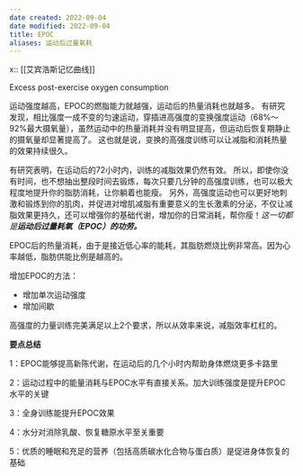 ```yaml
---
date created: 2022-09-04
date modified: 2022-09-04
title: EPOC
aliases: 运动后过量氧耗
---
```

x:: [[艾宾浩斯记忆曲线]]

Excess post-exercise oxygen consumption

运动强度越高，EPOC的燃脂能力就越强，运动后的热量消耗也就越多。 有研究发现，相比强度一成不变的匀速运动，穿插进高强度的变换强度运动（68%～92%最大摄氧量），虽然运动中的热量消耗并没有明显提高，但运动后恢复期静止的摄氧量却显著提高了。 这也就是说，变换的高强度训练可以让减脂和消耗热量的效果持续很久。

有研究表明，在运动后的72小时内，训练的减脂效果仍然有效。 所以，即使你没有时间，也不想抽出整段时间去锻炼，每次只要几分钟的高强度训练，也可以极大程度地提升你的脂肪消耗，让你躺着也能瘦。 另外，高强度运动也可以更好地刺激和锻炼到你的肌肉，并促进对增肌减脂有重要意义的生长激素的分泌，不仅让减脂效果更持久，还可以增强你的基础代谢，增加你的日常消耗，帮你瘦！_这一切都是**运动后过量耗氧（EPOC）的功劳。**_

EPOC后的热量消耗，由于是接近低心率的能耗，其脂肪燃烧比例非常高。因为心率越低，脂肪供能比例是越高的。

增加EPOC的方法：
- 增加单次运动强度
- 增加间歇

高强度的力量训练完美满足以上2个要求，所以从效率来说，减脂效率杠杠的。

**要点总结**

1：EPOC能够提高新陈代谢，在运动后的几个小时内帮助身体燃烧更多卡路里

2：运动过程中的能量消耗与EPOC水平有直接关系。加大训练强度是提升EPOC水平的关键

3：全身训练能提升EPOC效果

4：水分对消除乳酸、恢复糖原水平至关重要

5：优质的睡眠和充足的营养（包括高质碳水化合物与蛋白质）是促进身体恢复的基础
